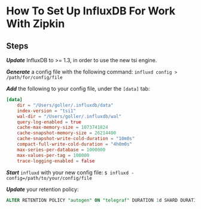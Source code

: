 # How To Set Up InfluxDB For Work With Zipkin

## Steps
___Update___ InfluxDB to >= 1.3, in order to use the new tsi engine.

___Generate___ a config file with the following command:
    `influxd config > /path/for/config/file`

___Add___ the following to your config file, under the `[data]` tab:

```toml
[data]
    dir = "/Users/goller/.influxdb/data"
    index-version = "tsi1"
    wal-dir = "/Users/goller/.influxdb/wal"
    query-log-enabled = true
    cache-max-memory-size = 1073741824
    cache-snapshot-memory-size = 26214400
    cache-snapshot-write-cold-duration = "10m0s"
    compact-full-write-cold-duration = "4h0m0s"
    max-series-per-database = 1000000
    max-values-per-tag = 100000
    trace-logging-enabled = false
 ```

 ___Start___ `influxd` with your new config file:
 `$ influxd -config=/path/to/your/config/file`

___Update___ your retention policy:
```sql
ALTER RETENTION POLICY "autogen" ON "telegraf" DURATION 1d SHARD DURATION 30m
```
